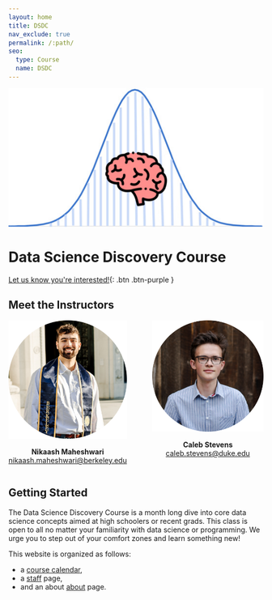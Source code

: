 ```yaml
---
layout: home
title: DSDC
nav_exclude: true
permalink: /:path/
seo:
  type: Course
  name: DSDC
---
```


![ScreenShot](/assets/images/logo.jpg)

# Data Science Discovery Course

[Let us know you're interested!](https://docs.google.com/forms/d/e/1FAIpQLSd19YpgIfzDTT-Ncm3IHbNcUl40HfMRQXTs_ffzgJlY-mSJSg/viewform?usp=sf_link){: .btn .btn-purple }

## Meet the Instructors
<div style="display: flex; justify-content: center;">
  <div style="text-align: center; margin-right: 50px;">
    <img src="assets/images/nikaaash-modified.png" width = "300"/>
    <p>
      <strong>Nikaash Maheshwari</strong><br>
      <a href="https://nikaash.maheshwari@berkeley.edu/">nikaash.maheshwari@berkeley.edu</a>
    </p>
  </div>
  
  <div style="text-align: center;">
    <img src="assets/images/caaleb-modified.png" width = "300"/>
    <p>
      <strong>Caleb Stevens</strong><br>
      <a href="https://caleb.stevens@berkeley.edu/">caleb.stevens@duke.edu</a>
    </p>
  </div>
</div> 


## Getting Started

The Data Science Discovery Course is a month long dive into core data science concepts aimed at high schoolers or recent grads. This class is open to all no matter your familiarity with data science or programming. We urge you to step out of your comfort zones and learn something new!

This website is organized as follows:

- a [course calendar](calendar.md),
- a [staff](staff.md) page,
- and an about [about](about.md) page.






